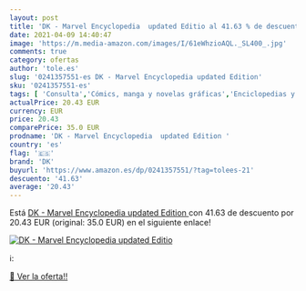 ```yaml
---
layout: post
title: 'DK - Marvel Encyclopedia  updated Editio al 41.63 % de descuento'
date: 2021-04-09 14:40:47
image: 'https://m.media-amazon.com/images/I/61eWhzioAQL._SL400_.jpg'
comments: true
category: ofertas
author: 'tole.es'
slug: '0241357551-es DK - Marvel Encyclopedia updated Edition'
sku: '0241357551-es'
tags: [ 'Consulta','Cómics, manga y novelas gráficas','Enciclopedias y obras de consulta','Historia, teoría y crítica literaria','Libros','Literatura y ficción','dk', ]
actualPrice: 20.43 EUR
currency: EUR
price: 20.43
comparePrice: 35.0 EUR
prodname: 'DK - Marvel Encyclopedia  updated Edition '
country: 'es'
flag: '🇪🇸'
brand: 'DK'
buyurl: 'https://www.amazon.es/dp/0241357551/?tag=tolees-21'
descuento: '41.63'
average: '20.43'
---
```


Está [DK - Marvel Encyclopedia  updated Edition ](https://www.amazon.es/dp/0241357551/?tag=tolees-21) con 41.63 de descuento por 20.43 EUR (original: 35.0 EUR) en el siguiente enlace!

[![DK - Marvel Encyclopedia  updated Editio](https://m.media-amazon.com/images/I/61eWhzioAQL._SL400_.jpg)](https://www.amazon.es/dp/0241357551/?tag=tolees-21)

ℹ️:


[🛒 Ver la oferta!!](https://www.amazon.es/dp/0241357551/?tag=tolees-21)

